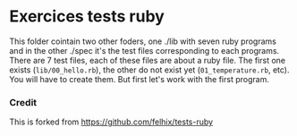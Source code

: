 Exercices tests ruby
==========

This folder cointain two other foders, one ./lib with seven ruby programs and in the other ./spec it's the test files corresponding to each programs.
There are 7 test files, each of these files are about a ruby file. The first one exists (`lib/00_hello.rb`), the other do not exist yet (`01_temperature.rb`, etc). You will have to create them. But first let's work with the first program.

### Credit

This is forked from https://github.com/felhix/tests-ruby
